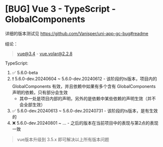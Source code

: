 # [BUG] Vue 3 - TypeScript - GlobalComponents

详细的版本测试见 <https://github.com/Vanisper/uni-app-gc-bug#readme>

结论：

> vue@3.4 - vue.volar@2.2.8

TypeScript:
1. ✅ 5.6.0-beta
2. ❗ 5.6.0-dev.20240604 ~ 5.6.0-dev.20240612 - 该阶段的ts版本，项目内的 GlobalComponents 有效，并且依赖中如果有多个含有 GlobalComponents 声明的依赖，只有部分会生效
   - 其中一处是项目内部的声明，另外的是依赖中某些依赖的声明生效（并不会全部生效）
3. ✅ 5.6.0-dev.20240613 ~ 5.6.0-dev.20240731 - 该阶段的ts版本，是有生效的
4. ❌ 5.6.0-dev.20240801 ~ ... - 之后的版本在当前项目中的表现与第2点的表现一致

> vue版本升级到 3.5.x 即可解决以上所有版本问题
